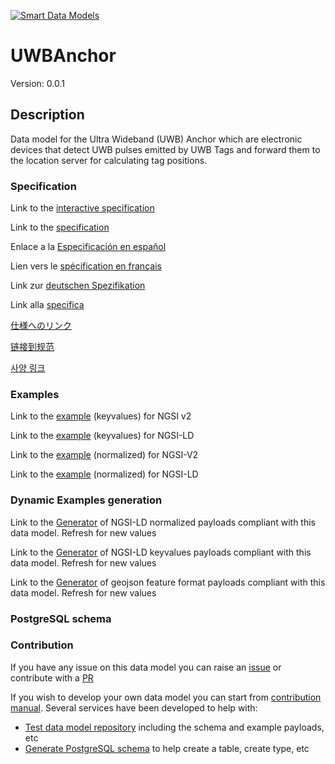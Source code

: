 [![Smart Data Models](https://smartdatamodels.org/wp-content/uploads/2022/01/SmartDataModels_logo.png "Logo")](https://smartdatamodels.org)
# UWBAnchor
Version: 0.0.1

## Description 

Data model for the Ultra Wideband (UWB) Anchor which are electronic devices that detect UWB pulses emitted by UWB Tags and forward them to the location server for calculating tag positions.
### Specification

Link to the [interactive specification](https://swagger.lab.fiware.org/?url=https://smart-data-models.github.io/dataModel.Device/UWBAnchor/swagger.yaml)

Link to the [specification](https://github.com/smart-data-models/dataModel.Device/blob/master/UWBAnchor/doc/spec.md)

Enlace a la [Especificación en español](https://github.com/smart-data-models/dataModel.Device/blob/master/UWBAnchor/doc/spec_ES.md)

Lien vers le [spécification en français](https://github.com/smart-data-models/dataModel.Device/blob/master/UWBAnchor/doc/spec_FR.md)

Link zur [deutschen Spezifikation](https://github.com/smart-data-models/dataModel.Device/blob/master/UWBAnchor/doc/spec_DE.md)

Link alla [specifica](https://github.com/smart-data-models/dataModel.Device/blob/master/UWBAnchor/doc/spec_IT.md)

[仕様へのリンク](https://github.com/smart-data-models/dataModel.Device/blob/master/UWBAnchor/doc/spec_JA.md)

[链接到规范](https://github.com/smart-data-models/dataModel.Device/blob/master/UWBAnchor/doc/spec_ZH.md)

[사양 링크](https://github.com/smart-data-models/dataModel.Device/blob/master/UWBAnchor/doc/spec_KO.md)
### Examples

Link to the [example](https://smart-data-models.github.io/dataModel.Device/UWBAnchor/examples/example.json) (keyvalues) for NGSI v2

Link to the [example](https://smart-data-models.github.io/dataModel.Device/UWBAnchor/examples/example.jsonld) (keyvalues) for NGSI-LD

Link to the [example](https://smart-data-models.github.io/dataModel.Device/UWBAnchor/examples/example-normalized.json) (normalized) for NGSI-V2

Link to the [example](https://smart-data-models.github.io/dataModel.Device/UWBAnchor/examples/example-normalized.jsonld) (normalized) for NGSI-LD
### Dynamic Examples generation

Link to the [Generator](https://smartdatamodels.org/extra/ngsi-ld_generator.php?schemaUrl=https://raw.githubusercontent.com/smart-data-models/dataModel.Device/master/UWBAnchor/schema.json&email=info@smartdatamodels.org) of NGSI-LD normalized payloads compliant with this data model. Refresh for new values

Link to the [Generator](https://smartdatamodels.org/extra/ngsi-ld_generator_keyvalues.php?schemaUrl=https://raw.githubusercontent.com/smart-data-models/dataModel.Device/master/UWBAnchor/schema.json&email=info@smartdatamodels.org) of NGSI-LD keyvalues payloads compliant with this data model. Refresh for new values

Link to the [Generator](https://smartdatamodels.org/extra/geojson_features_generator.php?schemaUrl=https://raw.githubusercontent.com/smart-data-models/dataModel.Device/master/UWBAnchor/schema.json&email=info@smartdatamodels.org) of geojson feature format payloads compliant with this data model. Refresh for new values
### PostgreSQL schema
### Contribution

 If you have any issue on this data model you can raise an [issue](https://github.com/smart-data-models/dataModel.Device/issues)  or contribute with a [PR](https://github.com/smart-data-models/dataModel.Device/pulls)

 If you wish to develop your own data model you can start from [contribution manual](https://bit.ly/contribution_manual). Several services have been developed to help with: 
 - [Test data model repository](https://smartdatamodels.org/index.php/data-models-contribution-api/) including the schema and example payloads, etc
 - [Generate PostgreSQL schema](https://smartdatamodels.org/index.php/sql-service/) to help create a table, create type, etc